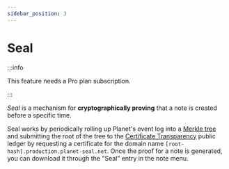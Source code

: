 ```yaml
---
sidebar_position: 3
---
```


# Seal

:::info

This feature needs a Pro plan subscription.

:::

*Seal* is a mechanism for **cryptographically proving** that a note is created before a specific time.

Seal works by periodically rolling up Planet's event log into a [Merkle tree](https://en.wikipedia.org/wiki/Merkle_tree) and submitting the root of the tree to the [Certificate Transparency](https://certificate.transparency.dev/) public ledger by requesting a certificate for the domain name `[root-hash].production.planet-seal.net`. Once the proof for a note is generated, you can download it through the "Seal" entry in the note menu.
